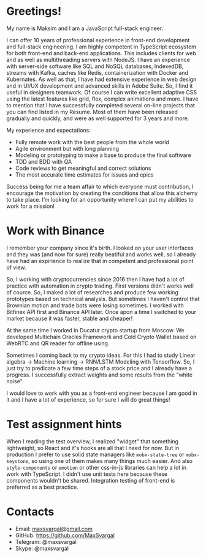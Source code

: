 # Greetings!
My name is Maksim and I am a JavaScript full-stack engineer.

I can offer 10 years of professional experience in front-end development and full-stack engineering. I am highly competent in TypeScript ecosystem for both front-end and back-end applications. This includes clients for web and as well as multithreading servers with NodeJS. I have an experience with server-side software like SQL and NoSQL databases, IndexedDB, streams with Kafka, caches like Redis, containerization with Docker and Kubernates. As well as that, I have had extensive experience in web design and in UI/UX development and advanced skills in Adobe Suite. So, I find it useful in designers teamwork. Of course I can write excellent adaptive CSS using the latest features like grid, flex, complex animations and more.
I have to mention that I have successfully completed several on-line projects that you can find listed in my Resume. Most of them have been released gradually and quickly, and were as well supported for 3 years and more.

My experience and expectations:
- Fully remote work with the best people from the whole world
- Agile environment but with long planning
- Modeling or prototyping to make a base to produce the final software
- TDD and BDD with QA
- Code reviews to get meaningful and correct solutions
- The most accurate time estimates for issues and epics

Success being for me a team affair to which everyone must contribution, I encourage the motivation by creating the conditions that allow this alchemy to take place.
I’m looking for an opportunity where I can put my abilities to work for a mission!

# Work with Binance
I remember your company since it's birth. I looked on your user interfaces and they was (and now for sure) really beatiful and works well, so I already have had an expirience to realize that in competent and professional point of view.

So, I working with cryptocurrencies since 2016 then I have had a lot of practice with automation in crypto trading. First versions didn't works well of cource. So, I maked a lot of researches and  produce few working prototypes based on technical analysis. But sometimes I haven't control that Brownian motion and trade bots were losing sometimes. I worked with Bitfinex API first and Binance API later. Once apon a time I switched to your market because it was faster, stable and cheaper!

At the same time I worked in Ducatur crypto startup from Moscow. We developed Multichain Oracles Framework and Cold Crypto Wallet based on WebRTC and QR reader for offline using.

Sometimes I coming back to my crypto ideas. For this I had to study Linear algebra -> Machine learning -> RNN/LSTM Modeling with Tensorflow.
So, I just try to predicate a few time steps of a stock price and I already have a progress. I successfully extract weights and some results from the "white noise".

I would love to work with you as a front-end engineer because I am good in it and I have a lot of experience, so for sure I will do great things!

# Test assignment hints
When I reading the test overview, I realized "widget" that something lightweight, so React and it's hooks are all that I need for now. But in production I prefer to use solid state managers like `mobx-state-tree` or `mobx-keystone`, so using one of them makes many things much easier. And also  `style-components` or `emotion` or other css-in-js libraries can help a lot in work with TypeScript.
I didn't use unit tests here because these components wouldn't be shared. Integration testing of front-end is preferred as a best practice.

# Contacts
- Email: maxsvargal@gmail.com
- GitHub: https://github.com/MaxSvargal
- Telegram: @maxsvargal
- Skype: @maxsvargal